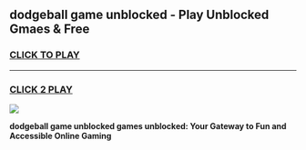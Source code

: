 
## dodgeball game unblocked - Play Unblocked Gmaes & Free
<h3>
<a href="https://news.freeplayer.one?title=dodgeball_game_unblocked&ref=23F">CLICK TO PLAY</a></h3>
<hr>

<h3>
<a href="https://news.freeplayer.one?title=dodgeball_game_unblocked&ref=23F">CLICK 2 PLAY</a>
  
</h3>

<a href="https://news.freeplayer.one?title=dodgeball_game_unblocked&ref=23F/"><img src="https://clearcache.store/games.png"></a>


**dodgeball game unblocked games unblocked: Your Gateway to Fun and Accessible Online Gaming**
